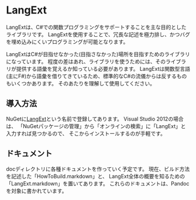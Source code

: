 LangExt
=======
LangExtは、C#での関数プログラミングをサポートすることを主な目的としたライブラリです。
LangExtを使用することで、冗長な記述を極力排し、かつバグを埋め込みにくいプログラミングが可能となります。

LangExtはC#が目指せなかった(目指さなかった)場所を目指すためのライブラリになっています。
程度の差はあれ、ライブラリを使うためには、そのライブラリが提供する語彙を覚えるか知っている必要があります。
LangExtは関数型言語(主にF#)から語彙を借りてきているため、標準的なC#の流儀からは反するものもいくつかあります。
そのあたりを理解して使用してください。

導入方法
--------
NuGetに[LangExt](https://nuget.org/packages/LangExt/)という名前で登録してあります。
Visual Studio 2012の場合は、
「NuGetパッケージの管理」から「オンラインの検索」に「LangExt」と入力すれば見つかるので、
そこからインストールするのが手軽です。

ドキュメント
------------
docディレクトリに各種ドキュメントを作っていく予定です。
現在、ビルド方法を記述した「HowToBuild.markdown」と、
LangExt全体の概要を知るための「LangExt.markdown」を置いてあります。
これらのドキュメントは、Pandocを対象に書かれています。
